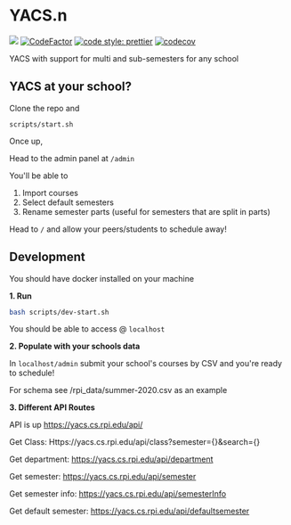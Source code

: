# YACS.n

![](https://github.com/YACS-RCOS/yacs.n/workflows/CI/badge.svg)
[![CodeFactor](https://www.codefactor.io/repository/github/yacs-rcos/yacs.n/badge)](https://www.codefactor.io/repository/github/yacs-rcos/yacs.n)
[![code style: prettier](https://img.shields.io/badge/code_style-prettier-ff69b4.svg?style=flat-square)](https://github.com/prettier/prettier)
[![codecov](https://codecov.io/gh/YACS-RCOS/yacs.n/branch/master/graph/badge.svg)](https://codecov.io/gh/YACS-RCOS/yacs.n)

YACS with support for multi and sub-semesters for any school

## YACS at your school?

Clone the repo and

`scripts/start.sh`

Once up,

Head to the admin panel at `/admin`

You'll be able to

1. Import courses
2. Select default semesters
3. Rename semester parts (useful for semesters that are split in parts)

Head to `/` and allow your peers/students to schedule away!

## Development

You should have docker installed on your machine

**1. Run**

```bash
bash scripts/dev-start.sh
```

You should be able to access @ `localhost`

**2. Populate with your schools data**

In `localhost/admin` submit your school's courses by CSV and you're ready to schedule!

For schema see /rpi_data/summer-2020.csv as an example

**3. Different API Routes**

API is up
https://yacs.cs.rpi.edu/api/

Get Class:
Https://yacs.cs.rpi.edu/api/class?semester={}&search={}

Get department:
https://yacs.cs.rpi.edu/api/department

Get semester:
https://yacs.cs.rpi.edu/api/semester

Get semester info: 
https://yacs.cs.rpi.edu/api/semesterInfo

Get default semester: 
https://yacs.cs.rpi.edu/api/defaultsemester



